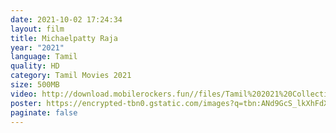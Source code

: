 ```yaml
---
date: 2021-10-02 17:24:34
layout: film
title: Michaelpatty Raja
year: "2021"
language: Tamil
quality: HD
category: Tamil Movies 2021
size: 500MB
video: http://download.mobilerockers.fun//files/Tamil%202021%20Collection/Michaelpatty%20Raja%20(2021)/Michaelpatty%20Raja%20(2021)%20Full%20Movies/Michaelpatty%20Raja%20(2021)%20DVDScr/Michaelpatty%20Raja%20(2021)%20DVDScr%20Single%20Part.mp4
poster: https://encrypted-tbn0.gstatic.com/images?q=tbn:ANd9GcS_lkXhFdX5-RionIbJyhYmHKlcwB5XBK3pPw&usqp=CAU
paginate: false
---
```

